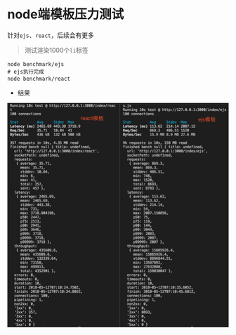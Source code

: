 # node端模板压力测试

针对`ejs`、`react`，后续会有更多

> 测试渲染1000个`li`标签

```shell
node benchmark/ejs
# ejs执行完成
node benchmark/react
```

- 结果

![](./images/react.ejs.png)